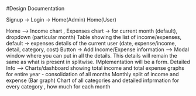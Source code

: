 #Design Documentation



Signup -> Login -> Home(Admin)
		   Home(User)




 Home  --> Income chart , Expenses chart -> for current month (default), dropdown (particular month)
           Table showing the list of income/expenses, default -> expenses details of the current user (date, expense/income, detail, category, cost)
     Button -> Add Income/Expense information --> Modal window where you can put in all the details. This details will remain the same as what is present in splitwise. IMplementation will be a form.
 Detailed Info -->   Charts/dashboard showing total income and total expense graphs for entire year - consolidation of all months
                      Monthly split of income and expense (Bar graph)
                      Chart of all categories and detailed infprmation for every category , how much for each month


 
 